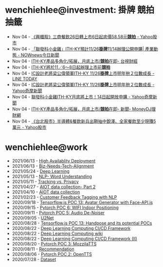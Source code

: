 # wenchiehlee@investment: 掛牌 競拍 抽籤 

<!-- rss start -->
- Nov 04 - [《興櫃股》三商餐飲26日轉上市6日起底價58.58元<b>競拍</b> - Yahoo股市](https://www.google.com/url?rct=j&sa=t&url=https://tw.stock.yahoo.com/news/%25E8%2588%2588%25E6%25AB%2583%25E8%2582%25A1-%25E4%25B8%2589%25E5%2595%2586%25E9%25A4%2590%25E9%25A3%25B226%25E6%2597%25A5%25E8%25BD%2589%25E4%25B8%258A%25E5%25B8%2582-6%25E6%2597%25A5%25E8%25B5%25B7%25E5%25BA%2595%25E5%2583%25B958-58%25E5%2585%2583%25E7%25AB%25B6%25E6%258B%258D-091002722.html&ct=ga&cd=CAIyIGMyMDFhNDU4NzAzY2ViODg6Y29tLnR3OnpoLVRXOlRX&usg=AOvVaw0R8qGxW_wj45NEEppvNOjg)
- Nov 04 - [「聯發科小金雞」ITH-KY預計11/26<b>掛牌</b>11/14辦理公開申購| 產業動態 - NOWnews今日新聞](https://www.google.com/url?rct=j&sa=t&url=https://www.nownews.com/news/6572397&ct=ga&cd=CAIyIGMyMDFhNDU4NzAzY2ViODg6Y29tLnR3OnpoLVRXOlRX&usg=AOvVaw1nRHLfvs3hEY-Qt9_aMn9P)
- Nov 04 - [ITH-KY產品多角化/拓展，月底上市/<b>競拍</b>在即- 台視財經](https://www.google.com/url?rct=j&sa=t&url=https://www.ttv.com.tw/finance/view/%3Fi%3D112024041453CC106E72E87F4A0F88EA5B17D3EC148F0C0D%26from%3D587&ct=ga&cd=CAIyIGMyMDFhNDU4NzAzY2ViODg6Y29tLnR3OnpoLVRXOlRX&usg=AOvVaw0kWGidn_qs4ggVHrNizJWh)
- Nov 04 - [ITH-KY將於11／6～8日起辦理上市前<b>競拍</b>](https://www.google.com/url?rct=j&sa=t&url=https://tw.news.yahoo.com/ith-ky%25E5%25B0%2587%25E6%2596%25BC11-6-8%25E6%2597%25A5%25E8%25B5%25B7%25E8%25BE%25A6%25E7%2590%2586%25E4%25B8%258A%25E5%25B8%2582%25E5%2589%258D%25E7%25AB%25B6%25E6%258B%258D-082857158.html&ct=ga&cd=CAIyIGMyMDFhNDU4NzAzY2ViODg6Y29tLnR3OnpoLVRXOlRX&usg=AOvVaw0n75JSucoRUfPY00-DQLoG)
- Nov 04 - [IC設計老將梁公偉領軍ITH-KY 11/26<b>掛牌</b>上市明年拚２位數成長 - LINE TODAY](https://www.google.com/url?rct=j&sa=t&url=https://today.line.me/tw/v2/article/wJw01LG&ct=ga&cd=CAIyIGMyMDFhNDU4NzAzY2ViODg6Y29tLnR3OnpoLVRXOlRX&usg=AOvVaw3jBRQMlM6vt7Eq9-ZTcU7O)
- Nov 04 - [IC設計老將梁公偉領軍ITH-KY 11/26<b>掛牌</b>上市明年拚２位數成長 - Yahoo奇摩新聞](https://www.google.com/url?rct=j&sa=t&url=https://tw.news.yahoo.com/ic%25E8%25A8%25AD%25E8%25A8%2588%25E8%2580%2581%25E5%25B0%2587%25E6%25A2%2581%25E5%2585%25AC%25E5%2581%2589%25E9%25A0%2598%25E8%25BB%258Dith-ky-11-26%25E6%258E%259B%25E7%2589%258C%25E4%25B8%258A%25E5%25B8%2582-%25E6%2598%258E%25E5%25B9%25B4%25E6%258B%259A-071514519.html&ct=ga&cd=CAIyIDAyOWU0YTc5M2ViOGJkZDQ6Y29tLnR3OnpoLVRXOlRX&usg=AOvVaw3YkqCbHdL2TxKNYlfZ5CzE)
- Nov 04 - [聯發科小金雞ITH-KY月底將上市！14日起開放申購 - Yahoo奇摩新聞](https://www.google.com/url?rct=j&sa=t&url=https://tw.news.yahoo.com/%25E8%2581%25AF%25E7%2599%25BC%25E7%25A7%2591%25E5%25B0%258F%25E9%2587%2591%25E9%259B%259Eith-ky%25E6%259C%2588%25E5%25BA%2595%25E5%25B0%2587%25E4%25B8%258A%25E5%25B8%2582-14%25E6%2597%25A5%25E8%25B5%25B7%25E9%2596%258B%25E6%2594%25BE%25E7%2594%25B3%25E8%25B3%25BC-072300374.html&ct=ga&cd=CAIyIGMyMDFhNDU4NzAzY2ViODg6Y29tLnR3OnpoLVRXOlRX&usg=AOvVaw1n_dOuvbGGnovOCOQw7xF3)
- Nov 04 - [ITH-KY產品多角化/拓展，月底上市/<b>競拍</b>在即- 新聞- MoneyDJ理財網](https://www.google.com/url?rct=j&sa=t&url=https://www.moneydj.com/kmdj/news/newsviewer.aspx%3Fa%3D60a50c0d-f9c8-419e-81f9-e42427b0b5d5&ct=ga&cd=CAIyIGMyMDFhNDU4NzAzY2ViODg6Y29tLnR3OnpoLVRXOlRX&usg=AOvVaw2_Urpa7r1cMDZFkDSmxXOv)
- Nov 04 - [《台北股市》半導體&amp;餐飲新兵出鞘抽中銳澤、全家餐飲至少現賺5萬元 - Yahoo股市](https://www.google.com/url?rct=j&sa=t&url=https://tw.stock.yahoo.com/news/%25E5%258F%25B0%25E5%258C%2597%25E8%2582%25A1%25E5%25B8%2582-%25E5%258D%258A%25E5%25B0%258E%25E9%25AB%2594-%25E9%25A4%2590%25E9%25A3%25B2%25E6%2596%25B0%25E5%2585%25B5%25E5%2587%25BA%25E9%259E%2598-%25E6%258A%25BD%25E4%25B8%25AD%25E9%258A%25B3%25E6%25BE%25A4-%25E5%2585%25A8%25E5%25AE%25B6%25E9%25A4%2590%25E9%25A3%25B2%25E8%2587%25B3%25E5%25B0%2591%25E7%258F%25BE%25E8%25B3%25BA5%25E8%2590%25AC%25E5%2585%2583-040957690.html&ct=ga&cd=CAIyIDAyOWU0YTc5M2ViOGJkZDQ6Y29tLnR3OnpoLVRXOlRX&usg=AOvVaw3Fdmh4Pw7oj0cVZqgwiXNs)
<!-- rss end -->

# wenchiehlee@work
<!-- _feed1_ start -->
- 2021/06/13 - [High Availablity Deployment](https://wenchiehlee.github.io/mkdocs/blog/2021/06/high-availablity-deployment/)
- 2021/06/13 - [Biz-Needs-Tech-Alignment](https://wenchiehlee.github.io/mkdocs/blog/2021/06/biz-needs-tech-alignment/)
- 2021/05/24 - [Deep Learning](https://wenchiehlee.github.io/mkdocs/blog/2021/05/deep-learning/)
- 2021/05/13 - [NLP- Word Understanding](https://wenchiehlee.github.io/mkdocs/blog/2021/05/nlp--word-understanding/)
- 2021/05/11 - [Tracking vs. Privacy](https://wenchiehlee.github.io/mkdocs/blog/2021/05/tracking-vs-privacy/)
- 2021/04/27 - [AIOT data collection- Part 2](https://wenchiehlee.github.io/mkdocs/blog/2021/04/aiot-data-collection--part-2/)
- 2021/04/10 - [AIOT data collection](https://wenchiehlee.github.io/mkdocs/blog/2021/04/aiot-data-collection/)
- 2021/02/23 - [Customer Feedback Tagging with NLP](https://wenchiehlee.github.io/mkdocs/blog/2021/02/customer-feedback-tagging-with-nlp/)
- 2020/09/18 - [Tensorflow.js POC 13: Avatar Generator with Face-API.js](https://wenchiehlee.github.io/mkdocs/blog/2020/09/tensorflowjs-poc-13-avatar-generator-with-face-apijs/)
- 2020/09/15 - [Pytorch POC 6: WIFI Indoor Positioning](https://wenchiehlee.github.io/mkdocs/blog/2020/09/pytorch-poc-6-wifi-indoor-positioning/)
- 2020/09/11 - [Pytorch POC 5: Audio De-Noiser](https://wenchiehlee.github.io/mkdocs/blog/2020/09/pytorch-poc-5-audio-de-noiser/)
- 2020/09/05 - [U2Net](https://wenchiehlee.github.io/mkdocs/blog/2020/09/u2net/)
- 2020/08/28 - [Tensorflow.js POC 13: Handpose and its potential POCs](https://wenchiehlee.github.io/mkdocs/blog/2020/08/tensorflowjs-poc-13-handpose-and-its-potential-pocs/)
- 2020/08/22 - [Deep Learning Computing CI/CD Framework](https://wenchiehlee.github.io/mkdocs/blog/2020/08/deep-learning-computing-cicd-framework/)
- 2020/08/22 - [Deep Learning Computing wiki](https://wenchiehlee.github.io/mkdocs/blog/2020/08/deep-learning-computing-wiki/)
- 2020/08/22 - [Deep Learning Computing CI/CD Framework (II)](https://wenchiehlee.github.io/mkdocs/blog/2020/08/deep-learning-computing-cicd-framework-ii/)
- 2020/08/20 - [Pytorch POC 3: MozzilaTTS](https://wenchiehlee.github.io/mkdocs/blog/2020/08/pytorch-poc-3-mozzilatts/)
- 2020/08/11 - [Recommendation](https://wenchiehlee.github.io/mkdocs/blog/2020/08/recommendation/)
- 2020/08/06 - [Pytorch POC 2: OpenTTS](https://wenchiehlee.github.io/mkdocs/blog/2020/08/pytorch-poc-2-opentts/)
- 2020/07/28 - [Dataset](https://wenchiehlee.github.io/mkdocs/blog/2020/07/dataset/)
<!-- _feed1_ end -->
